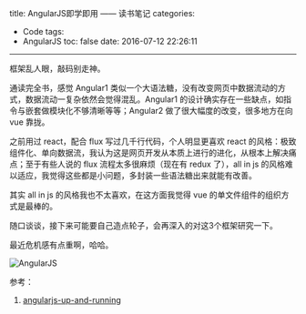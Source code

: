 title: AngularJS即学即用 —— 读书笔记
categories:
  - Code
tags:
  - AngularJS
toc: false
date: 2016-07-12 22:26:11
---

框架乱人眼，敲码别走神。

<!-- more -->

通读完全书，感觉 Angular1 类似一个大语法糖，没有改变网页中数据流动的方式，数据流动一复杂依然会觉得混乱。Angular1 的设计确实存在一些缺点，如指令与嵌套做模块化不够清晰等等；Angular2 做了很大幅度的改变，很多地方在向 vue 靠拢。

之前用过 react，配合 flux 写过几千行代码，个人明显更喜欢 react 的风格：极致组件化、单向数据流，我认为这是网页开发从本质上进行的进化，从根本上解决痛点；至于有些人说的 flux 流程太多很麻烦（现在有 redux 了），all in js 的风格难以适应，我觉得这些都是小问题，多封装一些语法糖出来就能有改善。

其实 all in js 的风格我也不太喜欢，在这方面我觉得 vue 的单文件组件的组织方式是最棒的。

随口谈谈，接下来可能要自己造点轮子，会再深入的对这3个框架研究一下。

最近危机感有点重啊，哈哈。

![AngularJS](/imgs/blog/AngularJS.png)


参考：

1. [angularjs-up-and-running](https://github.com/shyamseshadri/angularjs-up-and-running)